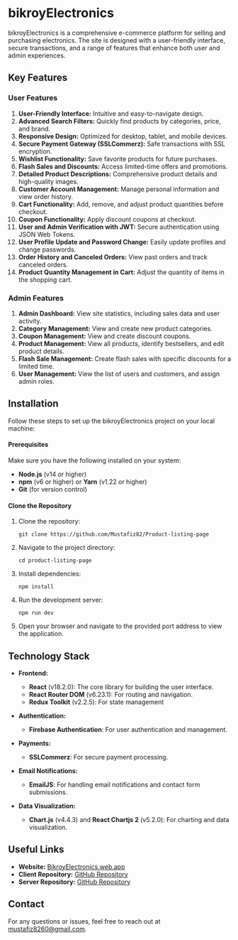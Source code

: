 # bikroyElectronics

bikroyElectronics is a comprehensive e-commerce platform for selling and purchasing electronics. The site is designed with a user-friendly interface, secure transactions, and a range of features that enhance both user and admin experiences.

## Key Features

### **User Features**

1. **User-Friendly Interface:** Intuitive and easy-to-navigate design.
2. **Advanced Search Filters:** Quickly find products by categories, price, and brand.
3. **Responsive Design:** Optimized for desktop, tablet, and mobile devices.
4. **Secure Payment Gateway (SSLCommerz):** Safe transactions with SSL encryption.
5. **Wishlist Functionality:** Save favorite products for future purchases.
6. **Flash Sales and Discounts:** Access limited-time offers and promotions.
7. **Detailed Product Descriptions:** Comprehensive product details and high-quality images.
8. **Customer Account Management:** Manage personal information and view order history.
9. **Cart Functionality:** Add, remove, and adjust product quantities before checkout.
10. **Coupon Functionality:** Apply discount coupons at checkout.
11. **User and Admin Verification with JWT:** Secure authentication using JSON Web Tokens.
12. **User Profile Update and Password Change:** Easily update profiles and change passwords.
13. **Order History and Canceled Orders:** View past orders and track canceled orders.
14. **Product Quantity Management in Cart:** Adjust the quantity of items in the shopping cart.

### **Admin Features**

1. **Admin Dashboard:** View site statistics, including sales data and user activity.
2. **Category Management:** View and create new product categories.
3. **Coupon Management:** View and create discount coupons.
4. **Product Management:** View all products, identify bestsellers, and edit product details.
5. **Flash Sale Management:** Create flash sales with specific discounts for a limited time.
6. **User Management:** View the list of users and customers, and assign admin roles.

## Installation

Follow these steps to set up the bikroyElectronics project on your local machine:

#### **Prerequisites**

Make sure you have the following installed on your system:

- **Node.js** (v14 or higher)
- **npm** (v6 or higher) or **Yarn** (v1.22 or higher)
- **Git** (for version control)

#### **Clone the Repository**


1. Clone the repository:

    ```
    git clone https://github.com/Mustafiz82/Product-listing-page
    ```

2. Navigate to the project directory:

    ```
    cd product-listing-page
    ```

3. Install dependencies:

    ```
    npm install
    ```

4. Run the development server:

    ```
    npm run dev
    ```

5. Open your browser and navigate to the provided port address to view the application.


## Technology Stack

- **Frontend:**
  - **React** (v18.2.0): The core library for building the user interface.
  - **React Router DOM** (v6.23.1): For routing and navigation.
  - **Redux Toolkit** (v2.2.5): For state management 

- **Authentication:**
  - **Firebase Authentication**: For user authentication and management.

- **Payments:**
  - **SSLCommerz**: For secure payment processing.

- **Email Notifications:**
  - **EmailJS**: For handling email notifications and contact form submissions.

- **Data Visualization:**
  - **Chart.js** (v4.4.3) and **React Chartjs 2** (v5.2.0): For charting and data visualization.


## Useful Links

- **Website:** [BikroyElectronics.web.app](https://bikroyelectronics.web.app/)
- **Client Repository:** [GitHub Repository](https://github.com/Mustafiz82/BikroyElectronics) 
- **Server Repository:** [GitHub Repository](https://github.com/Mustafiz82/BikroyElectronics-server) 


## Contact

For any questions or issues, feel free to reach out at [mustafiz8260@gmail.com](mailto:mustafiz8260@gmail.com).
